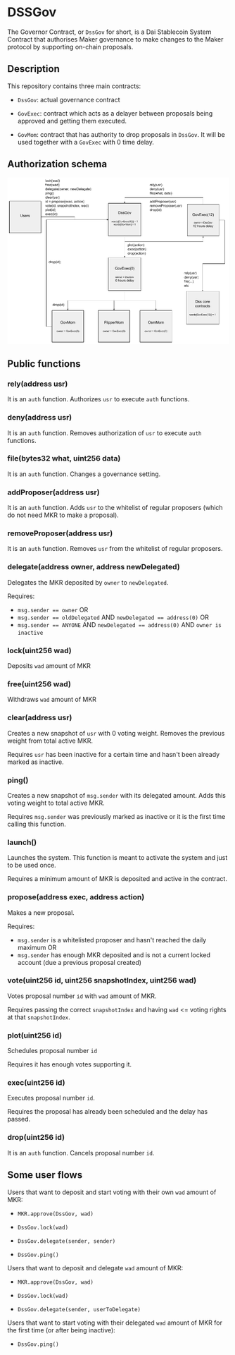 # DSSGov

The Governor Contract, or `DssGov` for short, is a Dai Stablecoin System Contract that authorises Maker governance to make changes to the Maker protocol by supporting on-chain proposals.

## Description

This repository contains three main contracts:

- `DssGov`: actual governance contract

- `GovExec`: contract which acts as a delayer between proposals being approved and getting them executed.

- `GovMom`: contract that has authority to drop proposals in `DssGov`. It will be used together with a `GovExec` with 0 time delay.

## Authorization schema

![Authorization schema](auth-schema.png)

## Public functions

### rely(address usr)

It is an `auth` function. Authorizes `usr` to execute `auth` functions.

### deny(address usr)

It is an `auth` function. Removes authorization of `usr` to execute `auth` functions.

### file(bytes32 what, uint256 data)

It is an `auth` function. Changes a governance setting.

### addProposer(address usr)

It is an `auth` function. Adds `usr` to the whitelist of regular proposers (which do not need MKR to make a proposal).

### removeProposer(address usr)

It is an `auth` function. Removes `usr` from the whitelist of regular proposers.

### delegate(address owner, address newDelegated)

Delegates the MKR deposited by `owner` to `newDelegated`.

Requires:

- `msg.sender == owner` OR
- `msg.sender == oldDelegated` AND `newDelegated == address(0)` OR
- `msg.sender == ANYONE` AND `newDelegated == address(0)` AND `owner is inactive`

### lock(uint256 wad)

Deposits `wad` amount of MKR

### free(uint256 wad)

Withdraws `wad` amount of MKR

### clear(address usr)

Creates a new snapshot of `usr` with 0 voting weight. Removes the previous weight from total active MKR.

Requires `usr` has been inactive for a certain time and hasn't been already marked as inactive.

### ping()

Creates a new snapshot of `msg.sender` with its delegated amount. Adds this voting weight to total active MKR.

Requires `msg.sender` was previously marked as inactive or it is the first time calling this function.

### launch()

Launches the system. This function is meant to activate the system and just to be used once.

Requires a minimum amount of MKR is deposited and active in the contract.

### propose(address exec, address action)

Makes a new proposal.

Requires:

- `msg.sender` is a whitelisted proposer and hasn't reached the daily maximum OR
- `msg.sender` has enough MKR deposited and is not a current locked account (due a previous proposal created)

### vote(uint256 id, uint256 snapshotIndex, uint256 wad)

Votes proposal number `id` with `wad` amount of MKR.

Requires passing the correct `snapshotIndex` and having `wad` <= voting rights at that `snapshotIndex`.

### plot(uint256 id)

Schedules proposal number `id`

Requires it has enough votes supporting it.

### exec(uint256 id)

Executes proposal number `id`.

Requires the proposal has already been scheduled and the delay has passed.

### drop(uint256 id)

It is an `auth` function. Cancels proposal number `id`.

## Some user flows

Users that want to deposit and start voting with their own `wad` amount of MKR:

- `MKR.approve(DssGov, wad)`

- `DssGov.lock(wad)`

- `DssGov.delegate(sender, sender)`

- `DssGov.ping()`

Users that want to deposit and delegate `wad` amount of MKR:

- `MKR.approve(DssGov, wad)`

- `DssGov.lock(wad)`

- `DssGov.delegate(sender, userToDelegate)`

Users that want to start voting with their delegated `wad` amount of MKR for the first time (or after being inactive):

- `DssGov.ping()`
